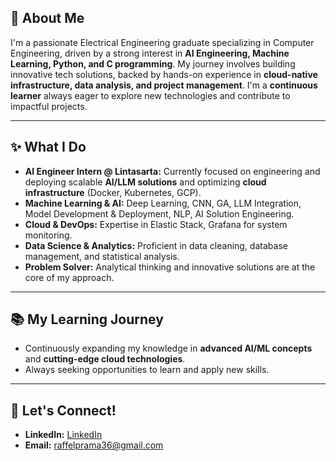 ## 🚀 About Me

I'm a passionate Electrical Engineering graduate specializing in Computer Engineering, driven by a strong interest in **AI Engineering, Machine Learning, Python, and C programming**. My journey involves building innovative tech solutions, backed by hands-on experience in **cloud-native infrastructure, data analysis, and project management**. I'm a **continuous learner** always eager to explore new technologies and contribute to impactful projects.

---

## ✨ What I Do

- **AI Engineer Intern @ Lintasarta:** Currently focused on engineering and deploying scalable **AI/LLM solutions** and optimizing **cloud infrastructure** (Docker, Kubernetes, GCP).
- **Machine Learning & AI:** Deep Learning, CNN, GA, LLM Integration, Model Development & Deployment, NLP, AI Solution Engineering.
- **Cloud & DevOps:** Expertise in Elastic Stack, Grafana for system monitoring.
- **Data Science & Analytics:** Proficient in data cleaning, database management, and statistical analysis.
- **Problem Solver:** Analytical thinking and innovative solutions are at the core of my approach.

---

## 📚 My Learning Journey

- Continuously expanding my knowledge in **advanced AI/ML concepts** and **cutting-edge cloud technologies**.
- Always seeking opportunities to learn and apply new skills.

---

## 🤝 Let's Connect!

- **LinkedIn:** [LinkedIn](https://www.linkedin.com/in/raffelprama/)
- **Email:** raffelprama36@gmail.com
